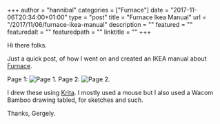 +++
author = "hannibal"
categories = ["Furnace"]
date = "2017-11-06T20:34:00+01:00"
type = "post"
title = "Furnace Ikea Manual"
url = "/2017/11/06/furnace-ikea-manual"
description = ""
featured = ""
featuredalt = ""
featuredpath = ""
linktitle = ""
+++

Hi there folks.

Just a quick post, of how I went on and created an IKEA manual about [Furnace](https://github.com/Skarlso/go-furnace).

Page 1: ![Page 1](/img/ikea-furnace-1.png).
Page 2: ![Page 2](/img/ikea-furnace-2.png).

I drew these using [Krita](https://krita.org/en/). I mostly used a mouse but I also used a Wacom Bamboo drawing tabled, for sketches and such.

Thanks,
Gergely.